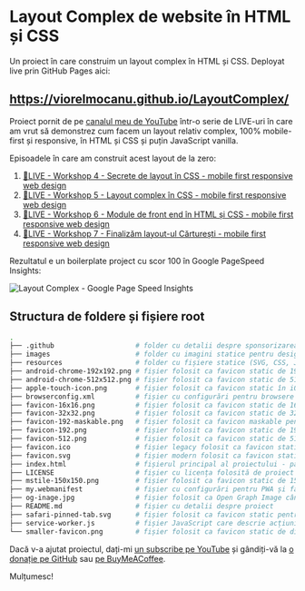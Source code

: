 # Layout Complex de website în HTML și CSS

Un proiect în care construim un layout complex în HTML și CSS. Deployat live prin GitHub Pages aici:

## <https://viorelmocanu.github.io/LayoutComplex/>

Proiect pornit de pe [canalul meu de YouTube](https://www.youtube.com/ViorelMocanu) într-o serie de LIVE-uri în care am vrut să demonstrez cum facem un layout relativ complex, 100% mobile-first și responsive, în HTML și CSS și puțin JavaScript vanilla.

Episoadele în care am construit acest layout de la zero:

1. [🔴LIVE - Workshop 4 - Secrete de layout în CSS - mobile first responsive web design](https://www.youtube.com/watch?v=QyQjWqIOAc4)
2. [🔴LIVE - Workshop 5 - Layout complex în CSS - mobile first responsive web design](https://www.youtube.com/watch?v=Pv7h2pCHkqM)
3. [🔴LIVE - Workshop 6 - Module de front end în HTML și CSS - mobile first responsive web design](https://www.youtube.com/watch?v=2rLT5AjTtrg)
4. [🔴LIVE - Workshop 7 - Finalizăm layout-ul Cărturești - mobile first responsive web design](https://www.youtube.com/watch?v=trvVimq_hpU)

Rezultatul e un boilerplate project cu scor 100 în Google PageSpeed Insights:

![Layout Complex - Google Page Speed Insights](https://user-images.githubusercontent.com/166049/124643133-5d344000-de99-11eb-849c-852e077a62fa.jpg)

## Structura de foldere și fișiere root

```bash
.
├── .github                    # folder cu detalii despre sponsorizarea acestui proiect
├── images                     # folder cu imagini statice pentru design-ul site-ului
├── resources                  # folder cu fișiere statice (SVG, CSS, JS, typeface-uri, etc.)
├── android-chrome-192x192.png # fișier folosit ca favicon static de 192px x 192px în Chrome și Android
├── android-chrome-512x512.png # fișier folosit ca favicon static de 512px x 512px în Android
├── apple-touch-icon.png       # fișier folosit ca favicon static în iOS și Safari
├── browserconfig.xml          # fișier cu configurări pentru browsere de la Microsoft (IE, Edge)
├── favicon-16x16.png          # fișier folosit ca favicon static de 16px x 16px
├── favicon-32x32.png          # fișier folosit ca favicon static de 32px x 32px
├── favicon-192-maskable.png   # fișier folosit ca favicon maskable pentru PWA-uri (în iOS și Android)
├── favicon-192.png            # fișier folosit ca favicon static de 192px x 192px
├── favicon-512.png            # fișier folosit ca favicon static de 512px x 512px
├── favicon.ico                # fișier legacy folosit ca favicon static
├── favicon.svg                # fișier modern folosit ca favicon static (care include media queries)
├── index.html                 # fișierul principal al proiectului - pagina HTML statică
├── LICENSE                    # fișier cu licența folosită de proiect
├── mstile-150x150.png         # fișier folosit ca favicon static de 150px x 150px pentru Windows
├── my.webmanifest             # fișier cu configurări pentru PWA și favicons
├── og-inage.jpg               # fișier folosit ca Open Graph Image când se dă share acestui proiect
├── README.md                  # fișier cu detalii despre proiect
├── safari-pinned-tab.svg      # fișier folosit ca favicon static pentru pinned tabs în Safari
├── service-worker.js          # fișier JavaScript care descrie acțiunile de service worker ale PWA-ului
└── smaller-favicon.png        # fișier folosit ca favicon static de dimensiuni mici
```

Dacă v-a ajutat proiectul, dați-mi [un subscribe pe YouTube](https://www.youtube.com/ViorelMocanu?sub_confirmation=1) și gândiți-vă la [o donație pe GitHub](https://github.com/sponsors/ViorelMocanu/) sau [pe BuyMeACoffee](https://www.buymeacoffee.com/viorel).

Mulțumesc!
